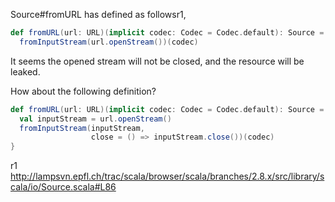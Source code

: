 Source#fromURL has defined as followsr1,
```scala
def fromURL(url: URL)(implicit codec: Codec = Codec.default): Source = 
  fromInputStream(url.openStream())(codec)
```
It seems the opened stream will not be closed, and the resource will be leaked.

How about the following definition?
```scala
def fromURL(url: URL)(implicit codec: Codec = Codec.default): Source = {
  val inputStream = url.openStream()
  fromInputStream(inputStream,
                  close = () => inputStream.close())(codec)
}
```
r1 http://lampsvn.epfl.ch/trac/scala/browser/scala/branches/2.8.x/src/library/scala/io/Source.scala#L86

